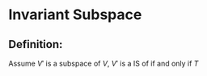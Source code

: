# Invariant Subspace

## Definition:
Assume $V'$ is a subspace of $V$, $V'$ is a IS of if and only if $T$